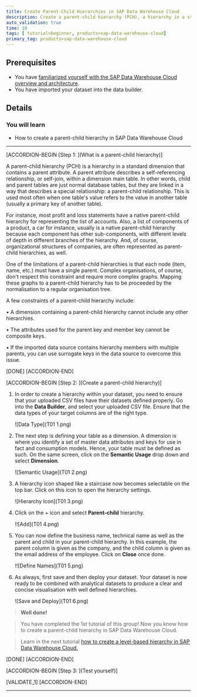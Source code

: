```yaml
---
title: Create Parent-Child Hierarchies in SAP Data Warehouse Cloud
description: Create a parent-child hierarchy (PCH), a hierarchy in a standard dimension that contains a parent attribute.
auto_validation: true
time: 10
tags: [ tutorial>beginner, products>sap-data-warehouse-cloud]
primary_tag: products>sap-data-warehouse-cloud
---
```


## Prerequisites
 - You have [familiarized yourself with the SAP Data Warehouse Cloud overview and architecture](data-warehouse-cloud-2-interface).
 - You have imported your dataset into the data builder.


## Details
### You will learn
  - How to create a parent-child hierarchy in SAP Data Warehouse Cloud

---

[ACCORDION-BEGIN [Step 1: ](What is a parent-child hierarchy)]

A parent-child hierarchy (PCH) is a hierarchy in a standard dimension that contains a parent attribute. A parent attribute describes a self-referencing relationship, or self-join, within a dimension main table. In other words, child and parent tables are just normal database tables, but they are linked in a way that describes a special relationship: a parent-child relationship. This is used most often when one table's value refers to the value in another table (usually a primary key of another table).

For instance, most profit and loss statements have a native parent-child hierarchy for representing the list of accounts. Also, a list of components of a product, a car for instance, usually is a native parent-child hierarchy because each component has other sub-components, with different levels of depth in different branches of the hierarchy. And, of course, organizational structures of companies, are often represented as parent-child hierarchies, as well.

One of the limitations of a parent-child hierarchies is that each node (item, name, etc.) must have a single parent. Complex organisations, of course, don't respect this constraint and require more complex graphs. Mapping these graphs to a parent-child hierarchy has to be proceeded by the normalisation to a regular organisation tree.

A few constraints of a parent-child hierarchy include:

•	A dimension containing a parent-child hierarchy cannot include any other hierarchies.

•	The attributes used for the parent key and member key cannot be composite keys.

•	If the imported data source contains hierarchy members with multiple parents, you can use surrogate keys in the data source to overcome this issue.


[DONE]
[ACCORDION-END]

[ACCORDION-BEGIN [Step 2: ](Create a parent-child hierarchy)]

1. In order to create a hierarchy within your dataset, you need to ensure that your uploaded CSV files have their datasets defined properly. Go into the **Data Builder**, and select your uploaded CSV file. Ensure that the data types of your target columns are of the right type.

    ![Data Type](T01 1.png)

2. The next step is defining your table as a dimension. A dimension is where you identify a set of master data attributes and keys for use in fact and consumption models. Hence, your table must be defined as such. On the same screen, click on the **Semantic Usage** drop down and select **Dimension**.

    ![Semantic Usage](T01 2.png)

3. A hierarchy icon shaped like a staircase now becomes selectable on the top bar. Click on this icon to open the hierarchy settings.

    ![Hierarchy Icon](T01 3.png)

4. Click on the + icon and select **Parent-child** hierarchy.

    !![Add](T01 4.png)

5. You can now define the business name, technical name as well as the parent and child in your parent-child hierarchy. In this example, the parent column is given as the company, and the child column is given as the email address of the employee. Click on **Close** once done.

    !![Define Names](T01 5.png)

6. As always, first save and then deploy your dataset. Your dataset is now ready to be combined with analytical datasets to produce a clear and concise visualisation with well defined hierarchies.

    ![Save and Deploy](T01 6.png)

>**Well done!**

> You have completed the 1st tutorial of this group! Now you know how to create a parent-child hierarchy in SAP Data Warehouse Cloud.

> Learn in the next tutorial [how to create a level-based hierarchy in SAP Data Warehouse Cloud.](data-warehouse-cloud-parent-child-hierarchies)


[DONE]
[ACCORDION-END]

[ACCORDION-BEGIN [Step 3: ](Test yourself)]



[VALIDATE_1]
[ACCORDION-END]


---
